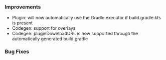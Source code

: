 ### Improvements

- Plugin: will now automatically use the Gradle executor if build.gradle.kts is present
- Codegen: support for overlays
- Codegen: pluginDownloadURL is now supported through the automatically generated build.gradle

### Bug Fixes
